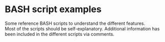 # BASH script examples
Some reference BASH scripts to understand the different features.  
Most of the scripts should be self-explanatory. 
Additional information has been included in the different scripts via comments. 
